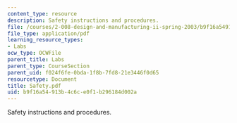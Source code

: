 ```yaml
---
content_type: resource
description: Safety instructions and procedures.
file: /courses/2-008-design-and-manufacturing-ii-spring-2003/b9f16a54913b4c6ce0f1b296184d002a_Safety.pdf
file_type: application/pdf
learning_resource_types:
- Labs
ocw_type: OCWFile
parent_title: Labs
parent_type: CourseSection
parent_uid: f024f6fe-0bda-1f8b-7fd8-21e3446f0d65
resourcetype: Document
title: Safety.pdf
uid: b9f16a54-913b-4c6c-e0f1-b296184d002a
---
```

Safety instructions and procedures.


